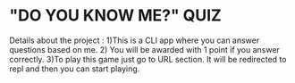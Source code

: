 # "DO YOU KNOW ME?" QUIZ
Details about the project :
1)This is a CLI app where you can answer questions based on me.
2) You will be awarded with 1 point if you answer correctly.
3)To play this game just go to URL section. It will be redirected to repl and then you can start playing.